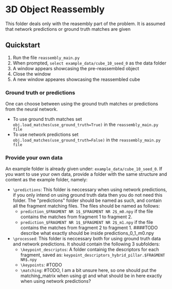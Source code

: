 # 3D Object Reassembly
This folder deals only with the reasembly part of the problem. It is assumed that network predictions or ground truth matches are given


## Quickstart
1. Run the file ```reassembly_main.py``` 
2. When prompted, ```select example_data/cube_10_seed_0``` as the data folder
3. A window appears showcasing the pre-reassembled object
4. Close the window
5. A new window appeares showcasing the reassembled cube

### Ground truth or predictions
One can choose between using the ground truth matches or predictions from the neural network. 
- To use ground truth matches set ````obj.load_matches(use_ground_truth=True)```` in the ```reassembly_main.py file```
- To use network predictions set ````obj.load_matches(use_ground_truth=False)```` in the ```reassembly_main.py file```

### Provide your own data
An example folder is already given under: ````example_data/cube_10_seed_0````. If you want to use your own data, provide a folder with the same structure and content as the example folder, namely:


- ````\predictions````:
This folder is neccessary when using network predictions, if you only intend on using ground truth data then you do not need this folder.
The "predictions" folder should be named as such, and contain all the fragment matching files. The files should be named as follows:
  - `````prediction_$FRAGMENT NR 1$_$FRAGMENT NR 2$_m0.npy````` if the file contains the matches from fragment 1 to fragment 2.
  - `````prediction_$FRAGMENT NR 1$_$FRAGMENT NR 2$_m1.npy````` if the file contains the matches from fragment 2 to fragment 1.
####TODO describe what exactly should be inside predictions_0_1_m0.npy
- ````\processed````:
This folder is neccessary both for using ground truth data and network predictions.
It should contain the following 3 subfolders:
  - ````\keypoint_descriptos````: A folder containig the descriptors for each fragment, saved as:
  `````keypoint_descriptors_hybrid_pillar.$FRAGMENT NR$.npy`````
  - ````\keypoints````: #TODO
  - ````\matching````: #TODO, I am a bit unsure here, so one should put the matching_matrix when using gt and what should be in here exactly when using network predictions?




